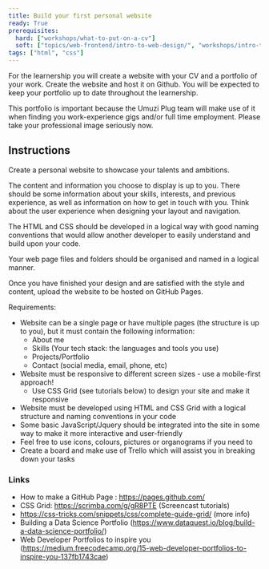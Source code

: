 ```yaml
---
title: Build your first personal website
ready: True
prerequisites:
  hard: ["workshops/what-to-put-on-a-cv"]
  soft: ["topics/web-frontend/intro-to-web-design/", "workshops/intro-to-css-architecture"]
tags: ["html", "css"]
---
```


For the learnership you will create a website with your CV and a portfolio of your work. Create the website and host it on Github. You will be expected to keep your portfolio up to date throughout the learnership.

This portfolio is important because the Umuzi Plug team will make use of it when finding you work-experience gigs and/or full time employment. Please take your professional image seriously now.

## Instructions

Create a personal website to showcase your talents and ambitions.

The content and information you choose to display is up to you. There should be some information about your skills, interests, and previous experience, as well as information on how to get in touch with you. Think about the user experience when designing your layout and navigation.

The HTML and CSS should be developed in a logical way with good naming conventions that would allow another developer to easily understand and build upon your code.

Your web page files and folders should be organised and named in a logical manner.

Once you have finished your design and are satisfied with the style and content, upload the website to be hosted on GitHub Pages.

Requirements:

- Website can be a single page or have multiple pages (the structure is up to you), but it must contain the following information:
  - About me
  - Skills (Your tech stack: the languages and tools you use)
  - Projects/Portfolio
  - Contact (social media, email, phone, etc)
- Website must be responsive to different screen sizes - use a mobile-first approach!
  - Use CSS Grid (see tutorials below) to design your site and make it responsive
- Website must be developed using HTML and CSS Grid with a logical structure and naming conventions in your code
- Some basic JavaScript/Jquery should be integrated into the site in some way to make it more interactive and user-friendly
- Feel free to use icons, colours, pictures or organograms if you need to
- Create a board and make use of Trello which will assist you in breaking down your tasks

### Links

- How to make a GitHub Page : https://pages.github.com/
- CSS Grid: https://scrimba.com/g/gR8PTE (Screencast tutorials)
- https://css-tricks.com/snippets/css/complete-guide-grid/ (more info)
- Building a Data Science Portfolio (https://www.dataquest.io/blog/build-a-data-science-portfolio/)
- Web Developer Portfolios to inspire you (https://medium.freecodecamp.org/15-web-developer-portfolios-to-inspire-you-137fb1743cae)
